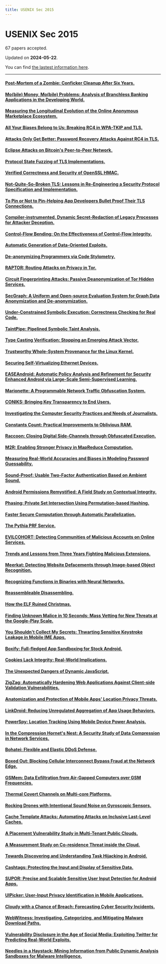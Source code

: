 ```yaml
---
title: USENIX Sec 2015
---
```


# USENIX Sec 2015

67 papers accepted.

Updated on **2024-05-22**.



You can find [the lastest information here](https://dblp.org/db/conf/uss/uss2015.html).

---

#### [Post-Mortem of a Zombie: Conficker Cleanup After Six Years.](https://www.usenix.org/conference/usenixsecurity15/technical-sessions/presentation/asghari)

#### [Mo(bile) Money, Mo(bile) Problems: Analysis of Branchless Banking Applications in the Developing World.](https://www.usenix.org/conference/usenixsecurity15/technical-sessions/presentation/reaves)

#### [Measuring the Longitudinal Evolution of the Online Anonymous Marketplace Ecosystem.](https://www.usenix.org/conference/usenixsecurity15/technical-sessions/presentation/soska)

#### [All Your Biases Belong to Us: Breaking RC4 in WPA-TKIP and TLS.](https://www.usenix.org/conference/usenixsecurity15/technical-sessions/presentation/vanhoef)

#### [Attacks Only Get Better: Password Recovery Attacks Against RC4 in TLS.](https://www.usenix.org/conference/usenixsecurity15/technical-sessions/presentation/garman)

#### [Eclipse Attacks on Bitcoin's Peer-to-Peer Network.](https://www.usenix.org/conference/usenixsecurity15/technical-sessions/presentation/heilman)

#### [Protocol State Fuzzing of TLS Implementations.](https://www.usenix.org/conference/usenixsecurity15/technical-sessions/presentation/de-ruiter)

#### [Verified Correctness and Security of OpenSSL HMAC.](https://www.usenix.org/conference/usenixsecurity15/technical-sessions/presentation/beringer)

#### [Not-Quite-So-Broken TLS: Lessons in Re-Engineering a Security Protocol Specification and Implementation.](https://www.usenix.org/conference/usenixsecurity15/technical-sessions/presentation/kaloper-mersinjak)

#### [To Pin or Not to Pin-Helping App Developers Bullet Proof Their TLS Connections.](https://www.usenix.org/conference/usenixsecurity15/technical-sessions/presentation/oltrogge)

#### [Compiler-instrumented, Dynamic Secret-Redaction of Legacy Processes for Attacker Deception.](https://www.usenix.org/conference/usenixsecurity15/technical-sessions/presentation/araujo)

#### [Control-Flow Bending: On the Effectiveness of Control-Flow Integrity.](https://www.usenix.org/conference/usenixsecurity15/technical-sessions/presentation/carlini)

#### [Automatic Generation of Data-Oriented Exploits.](https://www.usenix.org/conference/usenixsecurity15/technical-sessions/presentation/hu)

#### [De-anonymizing Programmers via Code Stylometry.](https://www.usenix.org/conference/usenixsecurity15/technical-sessions/presentation/caliskan-islam)

#### [RAPTOR: Routing Attacks on Privacy in Tor.](https://www.usenix.org/conference/usenixsecurity15/technical-sessions/presentation/sun)

#### [Circuit Fingerprinting Attacks: Passive Deanonymization of Tor Hidden Services.](https://www.usenix.org/conference/usenixsecurity15/technical-sessions/presentation/kwon)

#### [SecGraph: A Uniform and Open-source Evaluation System for Graph Data Anonymization and De-anonymization.](https://www.usenix.org/conference/usenixsecurity15/technical-sessions/presentation/ji)

#### [Under-Constrained Symbolic Execution: Correctness Checking for Real Code.](https://www.usenix.org/conference/usenixsecurity15/technical-sessions/presentation/ramos)

#### [TaintPipe: Pipelined Symbolic Taint Analysis.](https://www.usenix.org/conference/usenixsecurity15/technical-sessions/presentation/ming)

#### [Type Casting Verification: Stopping an Emerging Attack Vector.](https://www.usenix.org/conference/usenixsecurity15/technical-sessions/presentation/lee)

#### [Trustworthy Whole-System Provenance for the Linux Kernel.](https://www.usenix.org/conference/usenixsecurity15/technical-sessions/presentation/bates)

#### [Securing Self-Virtualizing Ethernet Devices.](https://www.usenix.org/conference/usenixsecurity15/technical-sessions/presentation/smolyar)

#### [EASEAndroid: Automatic Policy Analysis and Refinement for Security Enhanced Android via Large-Scale Semi-Supervised Learning.](https://www.usenix.org/conference/usenixsecurity15/technical-sessions/presentation/wang-ruowen)

#### [Marionette: A Programmable Network Traffic Obfuscation System.](https://www.usenix.org/conference/usenixsecurity15/technical-sessions/presentation/dyer)

#### [CONIKS: Bringing Key Transparency to End Users.](https://www.usenix.org/conference/usenixsecurity15/technical-sessions/presentation/melara)

#### [Investigating the Computer Security Practices and Needs of Journalists.](https://www.usenix.org/conference/usenixsecurity15/technical-sessions/presentation/mcgregor)

#### [Constants Count: Practical Improvements to Oblivious RAM.](https://www.usenix.org/conference/usenixsecurity15/technical-sessions/presentation/ren-ling)

#### [Raccoon: Closing Digital Side-Channels through Obfuscated Execution.](https://www.usenix.org/conference/usenixsecurity15/technical-sessions/presentation/rane)

#### [M2R: Enabling Stronger Privacy in MapReduce Computation.](https://www.usenix.org/conference/usenixsecurity15/technical-sessions/presentation/dinh)

#### [Measuring Real-World Accuracies and Biases in Modeling Password Guessability.](https://www.usenix.org/conference/usenixsecurity15/technical-sessions/presentation/ur)

#### [Sound-Proof: Usable Two-Factor Authentication Based on Ambient Sound.](https://www.usenix.org/conference/usenixsecurity15/technical-sessions/presentation/karapanos)

#### [Android Permissions Remystified: A Field Study on Contextual Integrity.](https://www.usenix.org/conference/usenixsecurity15/technical-sessions/presentation/wijesekera)

#### [Phasing: Private Set Intersection Using Permutation-based Hashing.](https://www.usenix.org/conference/usenixsecurity15/technical-sessions/presentation/pinkas)

#### [Faster Secure Computation through Automatic Parallelization.](https://www.usenix.org/conference/usenixsecurity15/technical-sessions/presentation/buescher)

#### [The Pythia PRF Service.](https://www.usenix.org/conference/usenixsecurity15/technical-sessions/presentation/everspaugh)

#### [EVILCOHORT: Detecting Communities of Malicious Accounts on Online Services.](https://www.usenix.org/conference/usenixsecurity15/technical-sessions/presentation/stringhini)

#### [Trends and Lessons from Three Years Fighting Malicious Extensions.](https://www.usenix.org/conference/usenixsecurity15/technical-sessions/presentation/jagpal)

#### [Meerkat: Detecting Website Defacements through Image-based Object Recognition.](https://www.usenix.org/conference/usenixsecurity15/technical-sessions/presentation/borgolte)

#### [Recognizing Functions in Binaries with Neural Networks.](https://www.usenix.org/conference/usenixsecurity15/technical-sessions/presentation/shin)

#### [Reassembleable Disassembling.](https://www.usenix.org/conference/usenixsecurity15/technical-sessions/presentation/wang-shuai)

#### [How the ELF Ruined Christmas.](https://www.usenix.org/conference/usenixsecurity15/technical-sessions/presentation/di-frederico)

#### [Finding Unknown Malice in 10 Seconds: Mass Vetting for New Threats at the Google-Play Scale.](https://www.usenix.org/conference/usenixsecurity15/technical-sessions/presentation/chen-kai)

#### [You Shouldn't Collect My Secrets: Thwarting Sensitive Keystroke Leakage in Mobile IME Apps.](https://www.usenix.org/conference/usenixsecurity15/technical-sessions/presentation/chen-jin)

#### [Boxify: Full-fledged App Sandboxing for Stock Android.](https://www.usenix.org/conference/usenixsecurity15/technical-sessions/presentation/backes)

#### [Cookies Lack Integrity: Real-World Implications.](https://www.usenix.org/conference/usenixsecurity15/technical-sessions/presentation/zheng)

#### [The Unexpected Dangers of Dynamic JavaScript.](https://www.usenix.org/conference/usenixsecurity15/technical-sessions/presentation/lekies)

#### [ZigZag: Automatically Hardening Web Applications Against Client-side Validation Vulnerabilities.](https://www.usenix.org/conference/usenixsecurity15/technical-sessions/presentation/weissbacher)

#### [Anatomization and Protection of Mobile Apps' Location Privacy Threats.](https://www.usenix.org/conference/usenixsecurity15/technical-sessions/presentation/fawaz)

#### [LinkDroid: Reducing Unregulated Aggregation of App Usage Behaviors.](https://www.usenix.org/conference/usenixsecurity15/technical-sessions/presentation/feng)

#### [PowerSpy: Location Tracking Using Mobile Device Power Analysis.](https://www.usenix.org/conference/usenixsecurity15/technical-sessions/presentation/michalevsky)

#### [In the Compression Hornet's Nest: A Security Study of Data Compression in Network Services.](https://www.usenix.org/conference/usenixsecurity15/technical-sessions/presentation/pellegrino)

#### [Bohatei: Flexible and Elastic DDoS Defense.](https://www.usenix.org/conference/usenixsecurity15/technical-sessions/presentation/fayaz)

#### [Boxed Out: Blocking Cellular Interconnect Bypass Fraud at the Network Edge.](https://www.usenix.org/conference/usenixsecurity15/technical-sessions/presentation/reaves-boxed)

#### [GSMem: Data Exfiltration from Air-Gapped Computers over GSM Frequencies.](https://www.usenix.org/conference/usenixsecurity15/technical-sessions/presentation/guri)

#### [Thermal Covert Channels on Multi-core Platforms.](https://www.usenix.org/conference/usenixsecurity15/technical-sessions/presentation/masti)

#### [Rocking Drones with Intentional Sound Noise on Gyroscopic Sensors.](https://www.usenix.org/conference/usenixsecurity15/technical-sessions/presentation/son)

#### [Cache Template Attacks: Automating Attacks on Inclusive Last-Level Caches.](https://www.usenix.org/conference/usenixsecurity15/technical-sessions/presentation/gruss)

#### [A Placement Vulnerability Study in Multi-Tenant Public Clouds.](https://www.usenix.org/conference/usenixsecurity15/technical-sessions/presentation/varadarajan)

#### [A Measurement Study on Co-residence Threat inside the Cloud.](https://www.usenix.org/conference/usenixsecurity15/technical-sessions/presentation/xu)

#### [Towards Discovering and Understanding Task Hijacking in Android.](https://www.usenix.org/conference/usenixsecurity15/technical-sessions/presentation/ren-chuangang)

#### [Cashtags: Protecting the Input and Display of Sensitive Data.](https://www.usenix.org/conference/usenixsecurity15/technical-sessions/presentation/mitchell)

#### [SUPOR: Precise and Scalable Sensitive User Input Detection for Android Apps.](https://www.usenix.org/conference/usenixsecurity15/technical-sessions/presentation/huang)

#### [UIPicker: User-Input Privacy Identification in Mobile Applications.](https://www.usenix.org/conference/usenixsecurity15/technical-sessions/presentation/nan)

#### [Cloudy with a Chance of Breach: Forecasting Cyber Security Incidents.](https://www.usenix.org/conference/usenixsecurity15/technical-sessions/presentation/liu)

#### [WebWitness: Investigating, Categorizing, and Mitigating Malware Download Paths.](https://www.usenix.org/conference/usenixsecurity15/technical-sessions/presentation/nelms)

#### [Vulnerability Disclosure in the Age of Social Media: Exploiting Twitter for Predicting Real-World Exploits.](https://www.usenix.org/conference/usenixsecurity15/technical-sessions/presentation/sabottke)

#### [Needles in a Haystack: Mining Information from Public Dynamic Analysis Sandboxes for Malware Intelligence.](https://www.usenix.org/conference/usenixsecurity15/technical-sessions/presentation/graziano)

